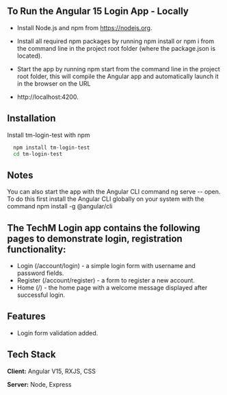 ## To Run the Angular 15 Login App - Locally


- Install Node.js and npm from https://nodejs.org.

- Install all required npm packages by running npm install or npm i from the command line in the project root folder (where the package.json is located).

- Start the app by running npm start from the command line in the project root folder, this will compile the Angular app and automatically launch it in the browser on the URL 
- http://localhost:4200.

## Installation

Install tm-login-test with npm

```bash
  npm install tm-login-test
  cd tm-login-test
```
    
## Notes
You can also start the app with the Angular CLI command ng serve -- open. To do this first install the Angular CLI globally on your system with the command npm install -g @angular/cli


## The TechM Login app contains the following pages to demonstrate login, registration functionality:

- Login (/account/login) - a simple login form with username and password fields.
- Register (/account/register) - a form to register a new account.
- Home (/) - the home page with a welcome message displayed after successful login.


## Features
- Login form validation added.

## Tech Stack

**Client:** Angular V15, RXJS, CSS

**Server:** Node, Express
